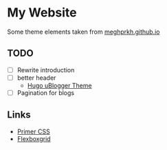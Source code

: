 My Website
==========

Some theme elements taken from [meghprkh.github.io](https://github.com/meghprkh/meghprkh.github.io)

TODO
----
- [ ] Rewrite introduction
- [ ] better header
  + [Hugo uBlogger Theme](https://ublogger.netlify.app/)
- [ ] Pagination for blogs

Links
-----
- [Primer CSS](https://primer.style/css/)
- [Flexboxgrid](http://flexboxgrid.com/)
